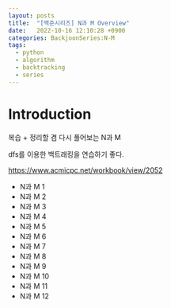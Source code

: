 ```yaml
---
layout: posts
title:  "[백준시리즈] N과 M Overview"
date:   2022-10-16 12:10:28 +0900
categories: BackjoonSeries:N-M
tags:
  - python
  - algorithm
  - backtracking
  - series
---
```


# Introduction

복습 + 정리할 겸 다시 풀어보는 N과 M

dfs를 이용한 백트래킹을 연습하기 좋다.

https://www.acmicpc.net/workbook/view/2052

* N과 M 1
* N과 M 2
* N과 M 3
* N과 M 4
* N과 M 5
* N과 M 6
* N과 M 7
* N과 M 8
* N과 M 9
* N과 M 10
* N과 M 11
* N과 M 12
